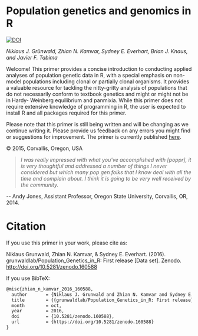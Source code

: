 # Population genetics and genomics in R

[![DOI](https://zenodo.org/badge/20031384.svg)](https://zenodo.org/badge/latestdoi/20031384)

*Niklaus J. Gr&uuml;nwald, Zhian N. Kamvar, Sydney E. Everhart, Brian J. Knaus, and Javier F. Tabima*

Welcome! This primer provides a concise introduction to conducting applied
analyses of population genetic data in R, with a special emphasis on non-model
populations including clonal or partially clonal organisms. It provides a
valuable resource for tackling the nitty-gritty analysis of populations that do
not necessarily conform to textbook genetics and might or might not be in Hardy-
Weinberg equilibrium and panmixia. While this primer does not require extensive
knowledge of programming in R, the user is expected to install R and all
packages required for this primer.

Please note that this primer is still being written and will be changing as we
continue writing it. Please provide us feedback on any errors you might find or
suggestions for improvement. The primer is currently published
[here](http://grunwaldlab.github.io/Population_Genetics_in_R/).



&copy; 2015, Corvallis, Oregon, USA

>*I was really impressed with what you've accomplished with [poppr], it is very thoughtful and addressed a number of things I never considered but which many pop gen folks that I know deal with all the time and complain about.  I think it is going to be very well received by the community.* 

-- Andy Jones, Assistant Professor, Oregon State University, Corvallis, OR, 2014.

Citation
========

If you use this primer in your work, please cite as:

Niklaus Grunwald, Zhian N. Kamvar, & Sydney E. Everhart. (2016). grunwaldlab/Population_Genetics_in_R: First release [Data set]. Zenodo. http://doi.org/10.5281/zenodo.160588

If you use BibTeX:

```tex
@misc{zhian_n_kamvar_2016_160588,
  author       = {Niklaus J. Grunwald and Zhian N. Kamvar and Sydney E. Everhart},
  title        = {{grunwaldlab/Population_Genetics_in_R: First release}},
  month        = oct,
  year         = 2016,
  doi          = {10.5281/zenodo.160588},
  url          = {https://doi.org/10.5281/zenodo.160588}
}
```



